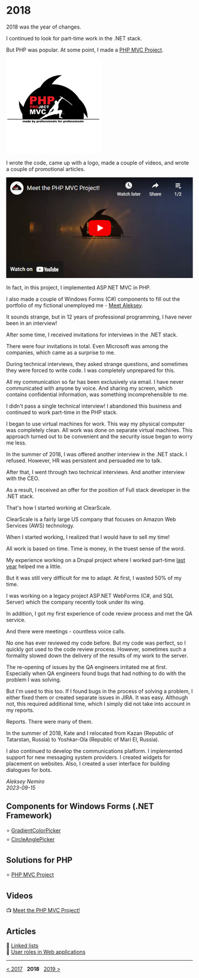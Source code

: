 # 2018

2018 was the year of changes.

I continued to look for part-time work in the .NET stack.

But PHP was popular. At some point, I made a [PHP MVC Project](https://github.com/php-mvc-project/php-mvc).

![PHP MVC Project](assets/php_mvc_project_logo.png)

I wrote the code, came up with a logo, made a couple of videos, and wrote a couple of promotional articles.

[![](assets/php_mvc_project_video.png)](https://www.youtube.com/watch?v=AvMFHHyhmVM&list=PLx7iAxdP3yHWWIY53ksztN0zqck-r8Wxx)

In fact, in this project, I implemented ASP.NET MVC in PHP.

I also made a couple of Windows Forms (C#) components to fill out the portfolio of my fictional unemployed me - [Meet Aleksey](https://github.com/meet-aleksey).

It sounds strange, but in 12 years of professional programming, I have never been in an interview!

After some time, I received invitations for interviews in the .NET stack.

There were four invitations in total. Even Microsoft was among the companies, which came as a surprise to me.

During technical interviews, they asked strange questions, and sometimes they were forced to write code.
I was completely unprepared for this.

All my communication so far has been exclusively via email. I have never communicated with anyone by voice.
And sharing my screen, which contains confidential information, was something incomprehensible to me.

I didn't pass a single technical interview!
I abandoned this business and continued to work part-time in the PHP stack.

I began to use virtual machines for work.
This way my physical computer was completely clean. All work was done on separate virtual machines.
This approach turned out to be convenient and the security issue began to worry me less.

In the summer of 2018, I was offered another interview in the .NET stack. I refused.
However, HR was persistent and persuaded me to talk.

After that, I went through two technical interviews. And another interview with the CEO.

As a result, I received an offer for the position of Full stack developer in the .NET stack.

That's how I started working at ClearScale.

ClearScale is a fairly large US company that focuses on Amazon Web Services (AWS) technology.

When I started working, I realized that I would have to sell my time!

All work is based on time. Time is money, in the truest sense of the word.

My experience working on a Drupal project where I worked part-time [last year](../2017) helped me a little.

But it was still very difficult for me to adapt. At first, I wasted 50% of my time.

I was working on a legacy project ASP.NET WebForms (C#, and SQL Server) which the company recently took under its wing.

In addition, I got my first experience of code review process and met the QA service.

And there were meetings - countless voice calls.

No one has ever reviewed my code before.
But my code was perfect, so I quickly got used to the code review process.
However, sometimes such a formality slowed down the delivery of the results of my work to the server.

The re-opening of issues by the QA engineers irritated me at first.
Especially when QA engineers found bugs that had nothing to do with the problem I was solving.

But I'm used to this too. If I found bugs in the process of solving a problem, I either fixed them or created separate issues in JIRA. It was easy.
Although not, this required additional time, which I simply did not take into account in my reports.

Reports. There were many of them.

In the summer of 2018, Kate and I relocated from Kazan (Republic of Tatarstan, Russia) to Yoshkar-Ola (Republic of Mari El, Russia).

I also continued to develop the communications platform.
I implemented support for new messaging system providers.
I created widgets for placement on websites. Also, I created a user interface for building dialogues for bots.

_Aleksey Nemiro  
2023-09-15_

## Components for Windows Forms (.NET Framework)

:star: [GradientColorPicker](https://github.com/meet-aleksey/GradientColorPicker)  
:star: [CircleAnglePicker](https://github.com/meet-aleksey/CircleAnglePicker)

## Solutions for PHP

:star: [PHP MVC Project](https://github.com/php-mvc-project/php-mvc)

## Videos

:tv: [Meet the PHP MVC Project!](https://www.youtube.com/watch?v=AvMFHHyhmVM&list=PLx7iAxdP3yHWWIY53ksztN0zqck-r8Wxx)

## Articles

:page_facing_up: [Linked lists](articles/Linked_lists.md)  
:page_facing_up: [User roles in Web applications](articles/User_roles.md)

---
[< 2017](/2017) &nbsp; **2018** &nbsp; [2019 >](/2019)
